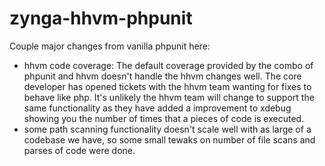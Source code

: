 # zynga-hhvm-phpunit

Couple major changes from vanilla phpunit here:
- hhvm code coverage: The default coverage provided by the combo of phpunit and hhvm doesn't handle the hhvm changes well. The core developer has opened tickets with the hhvm team wanting for fixes to behave like php. It's unlikely the hhvm team will change to support the same functionality as they have added a improvement to xdebug showing you the number of times that a pieces of code is executed.
- some path scanning functionality doesn't scale well with as large of a codebase we have, so some small tewaks on number of file scans and parses of code were done.
